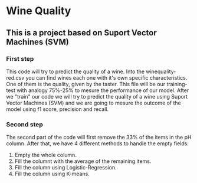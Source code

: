 # Wine Quality

## This is a project based on Suport Vector Machines (SVM)

### First step
This code will try to predict the quality of a wine.
Into the winequality-red.csv you can find wines each one with it's own specific characteristics.
One of them is the quality, given by the taster.
This file will be our training-test with analogy 75%-25% to mesure the performance of our model.
After we "train" our code we will try to predict the quality of a wine using Suport Vector Machines (SVM)
and we are going to mesure the outcome of the model using f1 score, precision and recall.

### Second step
The second part of the code will first remove the 33% of the items in the pH column.
After that, we have 4 different methods to handle the empty fields:
1. Empty the whole column.
2. Fill the columnt with the average of the remaining items.
3. Fill the column using Logistic-Regression.
4. Fill the column using K-means.
